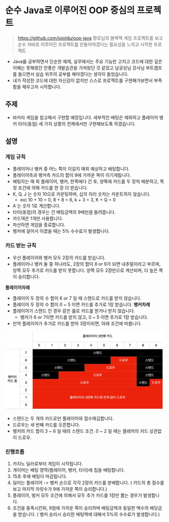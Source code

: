 # 순수 Java로 이루어진 OOP 중심의 프로젝트

> https://github.com/jojoldu/oop-java 향로님의 블랙잭 게임 프로젝트를 보고 순수 자바로 이루어진 프로젝트를 만들어야겠다는 필요성을 느끼고 시작한 프로젝트

* Java를 공부하면서 단순한 예제, 실무에서는 주요 기능만 고치고 코드에 대한 깊은 이해는 못해왔던 안좋은 개발습관을 가져왔던 것 같았고 남궁성님 강사님 부트캠프를 들으면서 실습 위주의 공부를 해야겠다는 생각이 들었습니다.
* 내가 작성한 코드에 대한 자신감이 없지만 스스로 프로젝트를 구현해가보면서 부족함을 채우고자 시작합니다.

## 주제

* 바카라 게임을 참고해서 구현할 예정입니다. 세부적인 배팅은 제외하고 플레이어 뱅커 타이(동점) 세 가지 상황의 전제에서만 구현해보도록 하겠습니다.

## 설명

### 게임 규칙

* 플레이어나 뱅커 중 어느 쪽이 이길지 매회 예상하고 배팅합니다.
* 플레이어측과 뱅커측 카드의 합이 9에 가까운 쪽이 이기게됩니다.
* 배팅자는 매 회 플레이어, 뱅커, 한쪽에다 건 후, 양쪽에 카드를 두 장씩 배분하고, 특정 조건에 의해 카드를 한 장 더 받습니다.
* K, Q, J 는 숫자 10으로 카운팅하며, 십의 자리 숫자는 카운트하지 않습니다.
    * ex) 10 + 10 = 0, 8 + 8 = 6, k + 3 = 3, K + Q = 0
* A 는 숫자 1로 계산합니다.
* 타이(동점)의 경우는 건 배팅금액의 9배만큼 돌려줍니다.
* 카드덱은 1개만 사용합니다.
* 파산하면 게임을 종료합니다.
* 뱅커에 걸어서 이겼을 때는 5% 수수료가 발생합니다.

### 카드 받는 규칙

* 우선 플레이어와 뱅커 모두 2장의 카드를 받습니다.
* 플레이어나 뱅커 둘 중 하나라도, 2장의 합이 8 or 9가 되면 내추럴이라고 부르며, 양쪽 모두 추가로 카드를 받지 못합니다. 양쪽 모두 2장만으로 계산되며, 더 높은 쪽이 승리합니다.

**플레이어차례**
* 플레이어 두 장의 수 합이 6 or 7 일 때 스탠드로 카드를 받지 않습니다.
* 플레이어 두 장의 수 합이 0 ~ 5 이면 카드를 추가로 1장 받습니다.
**뱅커차례**
* 플레이어가 스탠드 인 경우 같은 룰로 카드를 받거나 받지 않습니다.
    * 뱅커가 6 or 7이면 카드를 받지 않고, 0 ~ 5 이면 추가로 1장 받습니다.
* 만약 플레이어가 추가로 카드를 받아 3장이되면, 아래 조건에 따릅니다.

![Alt text](image.png)

* 스탠드는 두 개의 카드로만 플레이어와 점수매김합니다.
* 드로우는 세 번째 카드를 오픈합니다.
* 뱅커의 카드 합이 3 ~ 6 일 때의 스탠드 조건. 0 ~ 2 일 때는 플레어의 카드 상관없이 드로우.

### 진행흐름

1. 카지노 딜러로부터 게임이 시작됩니다.
2. 게이머는 배팅 영역(플레이어, 뱅커, 타이)에 칩을 배팅합니다.
3. 15초 후에 배팅이 마감됩니다.
4. 딜러는 플레이어 -> 뱅커 순으로 각각 2장의 카드를 분배합니다.
( 카드의 총 점수를 보고 마지막 자릿수가 9에 가까운 쪽이 승리합니다.)
5. 플레이어, 벙커 모두 조건에 의해서 모두 추가 카드를 1장만 뽑는 경우가 발생합니다.
6. 조건을 충족시킨뒤, 9점에 가까운 쪽이 승리하며 배팅금액과 동일한 액수의 배당금을 받습니다.
( 뱅커 승리시 승리한 배팅액에 대해서 5%의 수수료가 발생합니다.)
